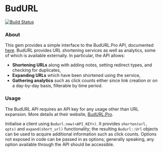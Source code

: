# BudURL

[![Build Status](https://buildhive.cloudbees.com/job/lookout/job/budurl-gem/badge/icon)](https://buildhive.cloudbees.com/job/lookout/job/budurl-gem/)

### About

This gem provides a simple interface to the BudURL.Pro API, documented [here](http://budurl.com/page/budurlpro-api). BudURL provides URL shortening services as well as analytics, some of which is available externally. In particular, the API allows:

* **Shortening URLs** along with adding notes, setting redirect types, and checking for duplicates,
* **Expanding URLs** which have been shortened using the service,
* **Gathering analytics** such as click counts either since link creation or on a day-by-day basis, filterable by time period.

### Usage

The BudURL API requires an API key for any usage other than URL expansion. More details at their website, [BudURL.Pro](http://budurl.pro).

Initialise a client using `Budurl.new(<API_KEY>)`. It provides `shorten(url, opts)` and `expand(short_url)` functionality; the resulting `Budurl::Url` objects can be used to acquire additional information such as click counts. Options not exposed in code can be passed in as options; generally speaking, any option available through the API should be accessible.
